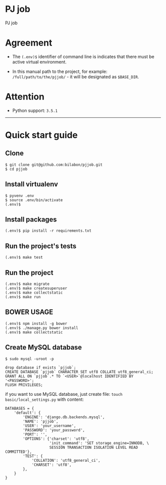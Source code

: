 PJ job
======

PJ job


Agreement
=========

- The `(.env)$` identifier of command line is indicates that there must be active virtual environment.

- In this manual path to the project, for example: `/full/path/to/the/pjjob/` - it will be designated as `$BASE_DIR`.


Attention
=========

- Python support: `3.5.1`

-------

Quick start guide
=================

Clone
-----


    $ git clone git@github.com:bilabon/pjjob.git
    $ cd pjjob


Install virtualenv
------------------


    $ pyvenv .env
    $ source .env/bin/activate
    (.env)$


Install packages
----------------


    (.env)$ pip install -r requirements.txt


Run the project's tests
----------------


    (.env)$ make test


Run the project
----------------


    (.env)$ make migrate
    (.env)$ make createsuperuser
    (.env)$ make collectstatic
    (.env)$ make run


BOWER USAGE
----------------


    (.env)$ npm install -g bower
    (.env)$ ./manage.py bower install
    (.env)$ make collectstatic


Create MySQL database
-----


    $ sudo mysql -uroot -p

    drop database if exists `pjjob`;
    CREATE DATABASE `pjjob` CHARACTER SET utf8 COLLATE utf8_general_ci;
    GRANT ALL ON `pjjob`.* TO `<USER>`@localhost IDENTIFIED BY '<PASSWORD>';
    FLUSH PRIVILEGES;


if you want to use MySQL database, just create file: `touch basic/local_settings.py` with content:


    DATABASES = {
        'default': {
            'ENGINE': 'django.db.backends.mysql',
            'NAME': 'pjjob',
            'USER': 'your_username',
            'PASSWORD': 'your_password',
            'PORT': '',
            'OPTIONS': {'charset': 'utf8',
                        'init_command': 'SET storage_engine=INNODB, \
                        SESSION TRANSACTION ISOLATION LEVEL READ COMMITTED'},
            'TEST': {
                'COLLATION': 'utf8_general_ci',
                'CHARSET': 'utf8',
            },
        }
    }
